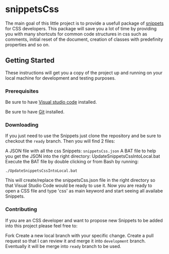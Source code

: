 # snippetsCss

The main goal of this little project is to provide a usefull package of [snippets](https://code.visualstudio.com/docs/editor/userdefinedsnippets#_creating-your-own-snippets) for CSS developers. This package will save you a lot of time by providing you with many shortcuts for common code structures in css such as comments, initial reset of the document, creation of classes with predefinity properties  and so on.

## Getting Started
These instructions will get you a copy of the project up and running on your local machine for development and testing purposes.

### Prerequisites
Be sure to have [Visual studio code](https://code.visualstudio.com/download) installed.

Be sure to have [Git](https://git-scm.com/downloads) installed.


### Downloading
If you just need to use the Snippets just clone the repository and be sure to checkout the `ready` branch. Then you will find 2 files:

A JSON file with all the css Snippets: `snippetsCss.json`
A BAT file to help you get the JSON into the right directory: UpdateSnippetsCssIntoLocal.bat
Execute the BAT file by double clicking or from Bash by running:
```
./UpdateSnippetsCssIntoLocal.bat
```
This will create/replace the snippetsCss.json file in the right directory so that Visual Studio Code would be ready to use it. Now you are ready to open a CSS file and type 'css' as main keyword and start seeing all availabe Snippets.

### Contributing
If you are an CSS developer and want to propose new Snippets to be added into this project please feel free to:

Fork
Create a new local branch with your specific change.
Create a pull request so that I can review it and merge it into `development` branch. Eventually it will be merge into `ready` branch to be used.
